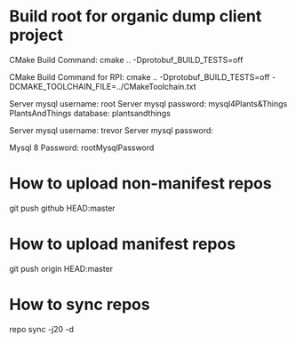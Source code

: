 # Build root for organic dump client project #

CMake Build Command:
cmake .. -Dprotobuf_BUILD_TESTS=off

CMake Build Command for RPI:
cmake .. -Dprotobuf_BUILD_TESTS=off -DCMAKE_TOOLCHAIN_FILE=../CMakeToolchain.txt

Server mysql username: root
Server mysql password: mysql4Plants&Things
PlantsAndThings database: plantsandthings

Server mysql username: trevor
Server mysql password: <nothing>

Mysql 8 Password: rootMysqlPassword


# How to upload non-manifest repos
git push github HEAD:master

# How to upload manifest repos
git push origin HEAD:master

# How to sync repos
repo sync -j20 -d
